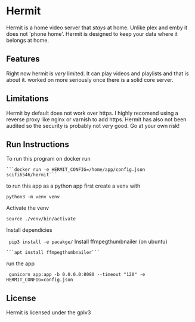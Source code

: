 # Hermit
Hermit is a home video server that *stays* at home. Unlike plex and emby it does not 'phone home'. Hermit is designed to keep 
your data where it belongs at home.
## Features
Right now hermit is *very* limited. It can play videos and playlists and that is about it.
worked on more seriously once there is a solid core server. 

## Limitations
Hermit by default does not work over https. I highly recomend using a reverse proxy like nginx or varnish to add https.
Hermit has also not been audited so the security is probably not very good. Go at your own risk!
## Run Instructions
  To run this program on docker run 
  
    ```docker run -e HERMIT_CONFIG=/home/app/config.json scifi6546/hermit```
    
  to run this app as a python app first create a venv with
  
  ```python3 -m venv venv```
  
  Activate the venv
  
   ``` source ./venv/bin/activate ```
   
  Install dependicies
  
  ```  pip3 install -e pacakge/ ```
  Install ffmpegthumbnailer (on ubuntu)
    
    ```apt install ffmpegthumbnailer```
  run the app
 
 ```  gunicorn app:app -b 0.0.0.0:8080 --timeout "120" -e HERMIT_CONFIG=config.json ```
## License
Hermit is licensed under the gplv3

